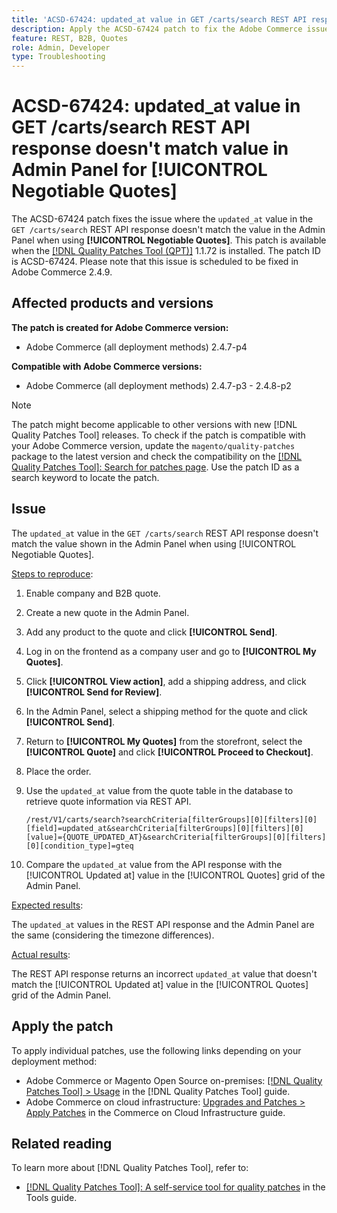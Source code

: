 ```yaml
---
title: 'ACSD-67424: updated_at value in GET /carts/search REST API response doesn't match value in Admin Panel for [!UICONTROL Negotiable Quotes]'
description: Apply the ACSD-67424 patch to fix the Adobe Commerce issue where the updated_at value in the GET /carts/search REST API response doesn't match the value in the Admin Panel when using [!UICONTROL Negotiable Quotes].
feature: REST, B2B, Quotes
role: Admin, Developer
type: Troubleshooting
---
```


# ACSD-67424: updated_at value in GET /carts/search REST API response doesn't match value in Admin Panel for [!UICONTROL Negotiable Quotes]

The ACSD-67424 patch fixes the issue where the `updated_at` value in the `GET /carts/search` REST API response doesn't match the value in the Admin Panel when using **[!UICONTROL Negotiable Quotes]**. This patch is available when the [[!DNL Quality Patches Tool (QPT)]](/help/tools/quality-patches-tool/quality-patches-tool-to-self-serve-quality-patches.md) 1.1.72 is installed. The patch ID is ACSD-67424. Please note that this issue is scheduled to be fixed in Adobe Commerce 2.4.9.

## Affected products and versions

**The patch is created for Adobe Commerce version:**

* Adobe Commerce (all deployment methods) 2.4.7-p4

**Compatible with Adobe Commerce versions:**

* Adobe Commerce (all deployment methods) 2.4.7-p3 - 2.4.8-p2

>[!NOTE]
>
>The patch might become applicable to other versions with new [!DNL Quality Patches Tool] releases. To check if the patch is compatible with your Adobe Commerce version, update the `magento/quality-patches` package to the latest version and check the compatibility on the [[!DNL Quality Patches Tool]: Search for patches page](https://experienceleague.adobe.com/tools/commerce-quality-patches/index.html). Use the patch ID as a search keyword to locate the patch.

## Issue

The `updated_at` value in the `GET /carts/search` REST API response doesn't match the value shown in the Admin Panel when using [!UICONTROL Negotiable Quotes].

<u>Steps to reproduce</u>:

1. Enable company and B2B quote.
1. Create a new quote in the Admin Panel.
1. Add any product to the quote and click **[!UICONTROL Send]**.
1. Log in on the frontend as a company user and go to **[!UICONTROL My Quotes]**.
1. Click **[!UICONTROL View action]**, add a shipping address, and click **[!UICONTROL Send for Review]**.
1. In the Admin Panel, select a shipping method for the quote and click **[!UICONTROL Send]**.
1. Return to **[!UICONTROL My Quotes]** from the storefront, select the **[!UICONTROL Quote]** and click **[!UICONTROL Proceed to Checkout]**.
1. Place the order.
1. Use the `updated_at` value from the quote table in the database to retrieve quote information via REST API.

    ```
    /rest/V1/carts/search?searchCriteria[filterGroups][0][filters][0][field]=updated_at&searchCriteria[filterGroups][0][filters][0][value]={QUOTE_UPDATED_AT}&searchCriteria[filterGroups][0][filters][0][condition_type]=gteq
    ```

1. Compare the `updated_at` value from the API response with the [!UICONTROL Updated at] value in the [!UICONTROL Quotes] grid of the Admin Panel.

<u>Expected results</u>:

The `updated_at` values in the REST API response and the Admin Panel are the same (considering the timezone differences).

<u>Actual results</u>:

The REST API response returns an incorrect `updated_at` value that doesn't match the [!UICONTROL Updated at] value in the [!UICONTROL Quotes] grid of the Admin Panel.

## Apply the patch

To apply individual patches, use the following links depending on your deployment method:

* Adobe Commerce or Magento Open Source on-premises: [[!DNL Quality Patches Tool] > Usage](/help/tools/quality-patches-tool/usage.md) in the [!DNL Quality Patches Tool] guide.
* Adobe Commerce on cloud infrastructure: [Upgrades and Patches > Apply Patches](https://experienceleague.adobe.com/docs/commerce-cloud-service/user-guide/develop/upgrade/apply-patches.html) in the Commerce on Cloud Infrastructure guide.

## Related reading

To learn more about [!DNL Quality Patches Tool], refer to:

* [[!DNL Quality Patches Tool]: A self-service tool for quality patches](/help/tools/quality-patches-tool/quality-patches-tool-to-self-serve-quality-patches.md) in the Tools guide.
